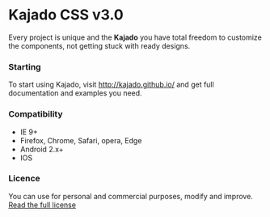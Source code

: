 # Kajado CSS v3.0
Every project is unique and the **Kajado** you have total freedom to customize the components, not getting stuck with ready designs.


### Starting
To start using Kajado, visit <http://kajado.github.io/> and get full documentation and examples you need.


### Compatibility
* IE 9+
* Firefox, Chrome, Safari, opera, Edge
* Android 2.x+
* IOS


### Licence
You can use for personal and commercial purposes, modify and improve. [Read the full license](https://github.com/kajado/kajado/blob/master/LICENSE)

